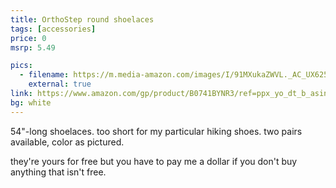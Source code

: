 ```yaml
---
title: OrthoStep round shoelaces
tags: [accessories]
price: 0
msrp: 5.49

pics:
  - filename: https://m.media-amazon.com/images/I/91MXukaZWVL._AC_UX625_.jpg
    external: true
link: https://www.amazon.com/gp/product/B0741BYNR3/ref=ppx_yo_dt_b_asin_title_o00_s00?ie=UTF8&psc=1
bg: white
---
```


54"-long shoelaces.  too short for my particular hiking shoes.  two pairs
available, color as pictured.

they're yours for free but you have to pay me a dollar if you don't buy
anything that isn't free.
